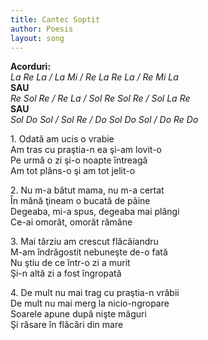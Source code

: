 ```yaml
---
title: Cantec Soptit
author: Poesis
layout: song
---
```



**Acorduri:**  
*La Re La / La Mi / Re La Re La / Re Mi La*  
**SAU**  
*Re Sol Re / Re La / Sol Re Sol Re / Sol La Re*  
**SAU**  
*Sol Do Sol / Sol Re / Do Sol Do Sol / Do Re Do*  


1\. Odată am ucis o vrabie  
Am tras cu praştia-n ea şi-am lovit-o  
Pe urmă o zi şi-o noapte întreagă  
Am tot plâns-o şi am tot jelit-o  


2\. Nu m-a bătut mama, nu m-a certat  
În mână ţineam o bucată de pâine  
Degeaba, mi-a spus, degeaba mai plângi  
Ce-ai omorât, omorât rămâne  


3\. Mai târziu am crescut flăcăiandru  
M-am îndrăgostit nebuneşte de-o fată  
Nu ştiu de ce într-o zi a murit  
Şi-n altă zi a fost îngropată  


4\. De mult nu mai trag cu praştia-n vrăbii  
De mult nu mai merg la nicio-ngropare  
Soarele apune după nişte măguri  
Şi răsare în flăcări din mare  
